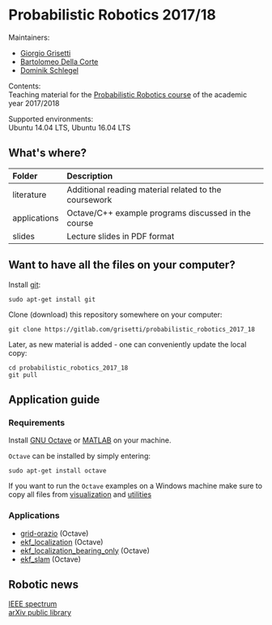 # Probabilistic Robotics 2017/18

Maintainers:
 - [Giorgio Grisetti](https://sites.google.com/dis.uniroma1.it/grisetti)
 - [Bartolomeo Della Corte](http://www.dis.uniroma1.it/~dellacorte/)
 - [Dominik Schlegel](https://sites.google.com/dis.uniroma1.it/schlegel)

Contents: <br/>
Teaching material for the [Probabilistic Robotics course](https://sites.google.com/dis.uniroma1.it/probabilistic-robotics) of the academic year 2017/2018

Supported environments: <br/>
Ubuntu 14.04 LTS, Ubuntu 16.04 LTS

## What's where?
| Folder       | Description                                                                             |
| :----------- | :-------------------------------------------------------------------------------------- |
| literature   | Additional reading material related to the coursework                                   |
| applications | Octave/C++ example programs discussed in the course                                     |
| slides       | Lecture slides in PDF format                                                            |

## Want to have all the files on your computer?

Install [git](https://git-scm.com/):

    sudo apt-get install git
  
Clone (download) this repository somewhere on your computer:

    git clone https://gitlab.com/grisetti/probabilistic_robotics_2017_18
  
Later, as new material is added - one can conveniently update the local copy:

    cd probabilistic_robotics_2017_18
    git pull

## Application guide
### Requirements
Install [GNU Octave](https://www.gnu.org/software/octave/) or [MATLAB](https://mathworks.com/products/matlab.html) on your machine. <br/>

`Octave` can be installed by simply entering:

    sudo apt-get install octave
    
If you want to run the `Octave` examples on a Windows machine make sure to copy all files from
[visualization](https://gitlab.com/grisetti/probabilistic_robotics_2017_18/tree/master/applications/octave/tools/visualization) and
[utilities](https://gitlab.com/grisetti/probabilistic_robotics_2017_18/tree/master/applications/octave/tools/utilities)

### Applications

 - [grid-orazio](https://gitlab.com/grisetti/probabilistic_robotics_2017_18/tree/master/applications/octave/04_grid_orazio) (Octave)
 - [ekf_localization](https://gitlab.com/grisetti/probabilistic_robotics_2017_18/tree/master/applications/octave/01_ekf_localization) (Octave)
 - [ekf_localization_bearing_only](https://gitlab.com/grisetti/probabilistic_robotics_2017_18/tree/master/applications/octave/02_ekf_localization_bearing_only) (Octave)
 - [ekf_slam](https://gitlab.com/grisetti/probabilistic_robotics_2017_18/tree/master/applications/octave/10_ekf_slam) (Octave)

## Robotic news
[IEEE spectrum](https://spectrum.ieee.org/robotics) <br/>
[arXiv public library](https://arxiv.org/list/cs.RO/recent) <br/>
